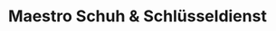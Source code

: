 ---
title: "Maestro Schuh & Schlüsseldienst"
url: /tuttlingen/maestro-schuh-und-schluesseldienst/
shop: Eisenwaren
---